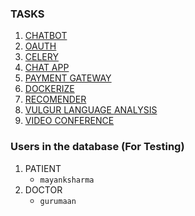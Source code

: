 ### TASKS
1. [CHATBOT](https://medium.com/voice-tech-podcast/how-to-create-chatbot-using-rasa-82954e141ae7) 
2. [OAUTH](https://simpleisbetterthancomplex.com/tutorial/2016/10/24/how-to-add-social-login-to-django.html)
3. [CELERY](https://pypi.org/project/django-celery/)
3. [CHAT APP](https://medium.com/@9cv9official/simple-chat-app-using-django-channel-ed5032b79b9c)
4. [PAYMENT GATEWAY](https://dev.to/iiits-iota/paytm-payment-gateway-integration-in-django-1657)
5. [DOCKERIZE]()
6. [RECOMENDER](https://github.com/jhabarsingh/DOCMED-RECOMMENDER-SYSTEM)
7. [VULGUR LANGUAGE ANALYSIS](https://github.com/jhabarsingh/HATE-SPEECH-DETECTION)
8. [VIDEO CONFERENCE]()

### Users in the database (For Testing)
1. PATIENT
      * `mayanksharma`
2. DOCTOR
      * `gurumaan`

